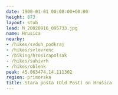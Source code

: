 ```yaml
---
date: 1900-01-01 00:00:00+00:00
height: 873
layout: stub
lead: M_20020916_095733.jpg
name: Hrusica
nearby:
- /hikes/svduh_podkraj
- /hikes/svlovrenc
- /biking/hrusicapolsak
- /hikes/suhivrh
- /hikes/oblenk
peak: 45.863474,14.111302
region: primorska
title: Stara pošta (Old Post) on Hrušica
---
```

